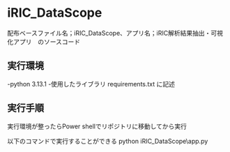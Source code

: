 # iRIC_DataScope 
配布ベースファイル名；iRIC_DataScope、アプリ名；iRIC解析結果抽出・可視化アプリ　のソースコード

## 実行環境
 -python 3.13.1
 -使用したライブラリ requirements.txt に記述

## 実行手順
実行環境が整ったらPower shellでリポジトリに移動してから実行

以下のコマンドで実行することができる
python iRIC_DataScope\app.py 
